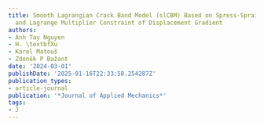```yaml
---
title: Smooth Lagrangian Crack Band Model (slCBM) Based on Spress-Sprain Relation
  and Lagrange Multiplier Constraint of Displacement Gradient
authors:
- Anh Tay Nguyen
- H. \textbfXu
- Karel Matouš
- Zdeněk P Bažant
date: '2024-03-01'
publishDate: '2025-01-16T22:33:58.254287Z'
publication_types:
- article-journal
publication: '*Journal of Applied Mechanics*'
tags:
- J
---
```

